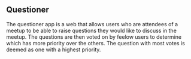 Questioner
---

The questioner app is a web that allows users who are attendees of a meetup to be able to raise questions they would like to discuss in the meetup. The questions are then voted on by feelow users to determine which has more priority over the others. The question with most votes is deemed as one with a highest priority.
